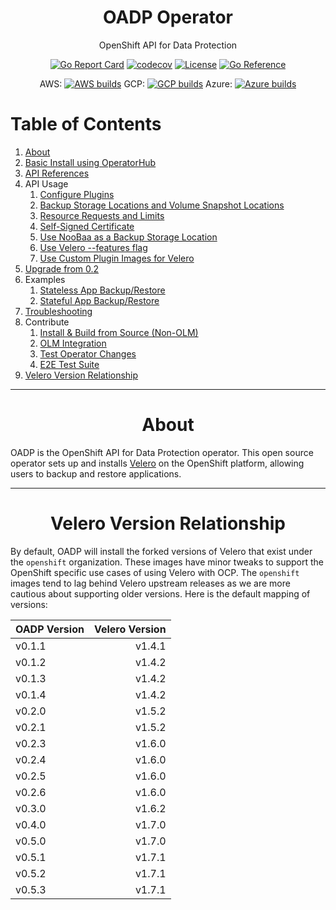 <div align="center">
  <h1> OADP Operator </h1>
  <p>  OpenShift API for Data Protection </p>

  [![Go Report Card](https://goreportcard.com/badge/github.com/openshift/oadp-operator)](https://goreportcard.com/report/github.com/openshift/oadp-operator) [![codecov](https://codecov.io/gh/openshift/oadp-operator/branch/master/graph/badge.svg?token=qLM0hAzjpD)](https://codecov.io/gh/openshift/oadp-operator) [![License](https://img.shields.io/:license-apache-blue.svg)](https://www.apache.org/licenses/LICENSE-2.0.html) [![Go Reference](https://pkg.go.dev/badge/github.com/openshift/oadp-operator.svg)](https://pkg.go.dev/github.com/openshift/oadp-operator)

  AWS: [![AWS builds](https://prow.ci.openshift.org/badge.svg?jobs=periodic-ci-openshift-oadp-operator-master-4.8-operator-e2e-aws-periodic-slack)](https://prow.ci.openshift.org/job-history/gs/origin-ci-test/logs/periodic-ci-openshift-oadp-operator-master-4.8-operator-e2e-aws-periodic-slack)
  GCP: [![GCP builds](https://prow.ci.openshift.org/badge.svg?jobs=periodic-ci-openshift-oadp-operator-master-4.8-operator-e2e-gcp-periodic-slack)](https://prow.ci.openshift.org/job-history/gs/origin-ci-test/logs/periodic-ci-openshift-oadp-operator-master-4.8-operator-e2e-gcp-periodic-slack)
  Azure: [![Azure builds](https://prow.ci.openshift.org/badge.svg?jobs=periodic-ci-openshift-oadp-operator-master-4.8-operator-e2e-azure-periodic-slack)](https://prow.ci.openshift.org/job-history/gs/origin-ci-test/logs/periodic-ci-openshift-oadp-operator-master-4.8-operator-e2e-azure-periodic-slack)
</div>

# Table of Contents

1. [About](#about)
2. [Basic Install using OperatorHub](docs/install_olm.md)
3. [API References](docs/API_ref.md)
4. API Usage
    1. [Configure Plugins](docs/config/plugins.md)
    2. [Backup Storage Locations and Volume Snapshot Locations](docs/config/bsl_and_vsl.md)
    3. [Resource Requests and Limits](docs/config/resource_req_limits.md)
    4. [Self-Signed Certificate](docs/config/self_signed_certs.md)
    5. [Use NooBaa as a Backup Storage Location](docs/config/noobaa/install_oadp_noobaa.md) 
    6. [Use Velero --features flag](docs/config/features_flag.md)
    6. [Use Custom Plugin Images for Velero ](docs/config/custom_plugin_images.md)
6. [Upgrade from 0.2](docs/upgrade.md)
7. Examples
    1. [Stateless App Backup/Restore](docs/examples/stateless.md)
    2. [Stateful App Backup/Restore](docs/examples/stateful.md)
8. [Troubleshooting](./TROUBLESHOOTING.md)
9. Contribute
    1. [Install & Build from Source (Non-OLM)](docs/developer/install_non-olm.md)
    2. [OLM Integration](docs/developer/olm_hacking.md)
    3. [Test Operator Changes](docs/developer/local_dev.md)
    4. [E2E Test Suite](docs/developer/TESTING.md)
10. [Velero Version Relationship](#version)


<hr style="height:1px;border:none;color:#333;">

<h1 align="center">About<a id="about"></a></h1>

OADP is the OpenShift API for Data Protection operator. This open source operator 
sets up and installs <a href="https://velero.io/">Velero</a> on the OpenShift 
platform, allowing users to backup and restore applications. 

<hr style="height:1px;border:none;color:#333;">
<h1 align="center">Velero Version Relationship<a id="version"></a></h1>

By default, OADP will install the forked versions of Velero that exist under the 
`openshift` organization.  These images have minor tweaks to support the OpenShift 
specific use cases of using Velero with OCP. The `openshift` images tend to lag 
behind Velero upstream releases as we are more cautious about supporting older 
versions. Here is the default mapping of versions:

| OADP Version   | Velero Version |
| :------------- |   -----------: |
|  v0.1.1        | v1.4.1         |
|  v0.1.2        | v1.4.2         |
|  v0.1.3        | v1.4.2         |
|  v0.1.4        | v1.4.2         |
|  v0.2.0        | v1.5.2         |
|  v0.2.1        | v1.5.2         |
|  v0.2.3        | v1.6.0         |
|  v0.2.4        | v1.6.0         |
|  v0.2.5        | v1.6.0         |
|  v0.2.6        | v1.6.0         |
|  v0.3.0        | v1.6.2         |
|  v0.4.0        | v1.7.0         |
|  v0.5.0        | v1.7.0         |
|  v0.5.1        | v1.7.1         |
|  v0.5.2        | v1.7.1         |
|  v0.5.3        | v1.7.1         |

